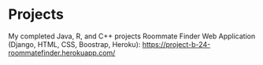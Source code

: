# Projects
My completed Java, R, and C++ projects
Roommate Finder Web Application (Django, HTML, CSS, Boostrap, Heroku): https://project-b-24-roommatefinder.herokuapp.com/
